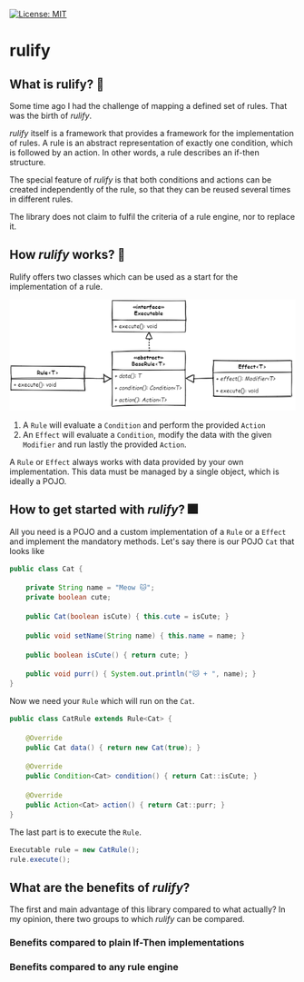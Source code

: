 [![License: MIT](https://img.shields.io/badge/License-MIT-yellow.svg)](https://opensource.org/licenses/MIT)

# rulify

## What is rulify? 🤔

Some time ago I had the challenge of mapping a defined set of rules. That was
the birth of _rulify_.

_rulify_ itself is a framework that provides a framework for the implementation
of rules. A rule is an abstract representation of exactly one condition, which
is followed by an action. In other words, a rule describes an if-then structure.

The special feature of _rulify_ is that both conditions and actions can be
created independently of the rule, so that they can be reused several times in
different rules.

The library does not claim to fulfil the criteria of a rule engine, nor to
replace it.

## How _rulify_ works? 🔨

Rulify offers two classes which can be used as a start for the implementation of
a rule.

![rulify-api-uml](./asserts/rulify-api-uml.png)

1. A `Rule` will evaluate a `Condition` and perform the provided `Action`
2. An `Effect` will evaluate a `Condition`, modify the data with the given
   `Modifier` and run lastly the provided `Action`.

A `Rule` or `Effect` always works with data provided by your own implementation.
This data must be managed by a single object, which is ideally a POJO.

## How to get started with _rulify_? 🎆

All you need is a POJO and a custom implementation of a `Rule` or a `Effect`
and implement the mandatory methods. Let's say there is our POJO `Cat` that
looks like

```java
public class Cat {

    private String name = "Meow 🐱";
    private boolean cute;

    public Cat(boolean isCute) { this.cute = isCute; }

    public void setName(String name) { this.name = name; }

    public boolean isCute() { return cute; }

    public void purr() { System.out.println("🐱 + ", name); }
}
```

Now we need your `Rule` which will run on the `Cat`.

```java
public class CatRule extends Rule<Cat> {

    @Override
    public Cat data() { return new Cat(true); }

    @Override
    public Condition<Cat> condition() { return Cat::isCute; }

    @Override
    public Action<Cat> action() { return Cat::purr; }
}
```

The last part is to execute the `Rule`.

```java
Executable rule = new CatRule();
rule.execute();
```

## What are the benefits of _rulify_?

The first and main advantage of this library compared to what actually? In 
my opinion, there two groups to which _rulify_ can be compared.

### Benefits compared to plain If-Then implementations

### Benefits compared to any rule engine